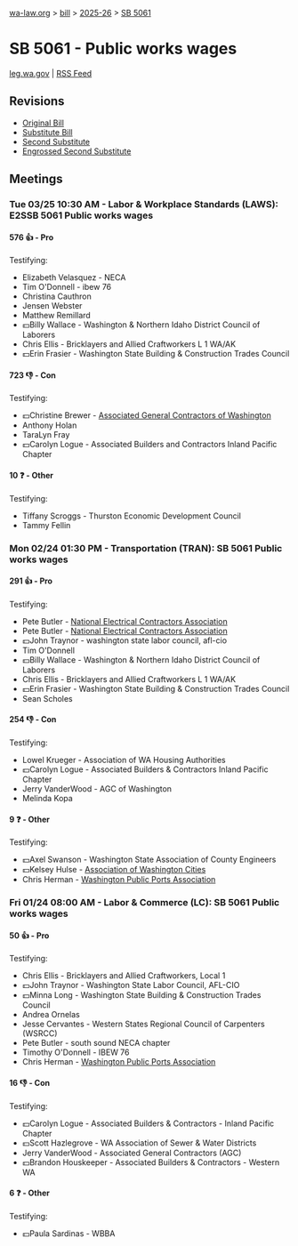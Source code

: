 [wa-law.org](/) > [bill](/bill/) > [2025-26](/bill/2025-26/) > [SB 5061](/bill/2025-26/sb/5061/)

# SB 5061 - Public works wages
[leg.wa.gov](https://app.leg.wa.gov/billsummary?BillNumber=5061&Year=2025&Initiative=false) | [RSS Feed](./rss.xml)

## Revisions
* [Original Bill](1/)
* [Substitute Bill](S/)
* [Second Substitute](S2/)
* [Engrossed Second Substitute](S2.E/)

## Meetings
### Tue 03/25 10:30 AM - Labor & Workplace Standards (LAWS): E2SSB 5061 Public works wages
#### 576 👍 - Pro
Testifying:
* Elizabeth Velasquez - NECA
* Tim O'Donnell - ibew 76
* Christina Cauthron
* Jensen Webster
* Matthew Remillard
* 💵Billy Wallace - Washington & Northern Idaho District Council of Laborers
* Chris Ellis - Bricklayers and Allied Craftworkers L 1 WA/AK
* 💵Erin Frasier - Washington State Building & Construction Trades Council

#### 723 👎 - Con
Testifying:
* 💵Christine Brewer - [Associated General Contractors of Washington](/org/associated_general_contractors_of_washington/)
* Anthony Holan
* TaraLyn Fray
* 💵Carolyn Logue - Associated Builders and Contractors Inland Pacific Chapter

#### 10 ❓ - Other
Testifying:
* Tiffany Scroggs - Thurston Economic Development Council
* Tammy Fellin

### Mon 02/24 01:30 PM - Transportation (TRAN): SB 5061 Public works wages
#### 291 👍 - Pro
Testifying:
* Pete Butler - [National Electrical Contractors Association](/org/national_electrical_contractors_association/)
* Pete Butler - [National Electrical Contractors Association](/org/national_electrical_contractors_association/)
* 💵John Traynor - washington state labor council, afl-cio
* Tim O'Donnell
* 💵Billy Wallace - Washington & Northern Idaho District Council of Laborers
* Chris Ellis - Bricklayers and Allied Craftworkers L 1 WA/AK
* 💵Erin Frasier - Washington State Building & Construction Trades Council
* Sean Scholes

#### 254 👎 - Con
Testifying:
* Lowel Krueger - Association of WA Housing Authorities
* 💵Carolyn Logue - Associated Builders & Contractors Inland Pacific Chapter
* Jerry VanderWood - AGC of Washington
* Melinda Kopa

#### 9 ❓ - Other
Testifying:
* 💵Axel Swanson - Washington State Association of County Engineers
* 💵Kelsey Hulse - [Association of Washington Cities](/org/association_of_washington_cities/)
* Chris Herman - [Washington Public Ports Association](/org/washington_public_ports_association/)

### Fri 01/24 08:00 AM - Labor & Commerce (LC): SB 5061 Public works wages
#### 50 👍 - Pro
Testifying:
* Chris Ellis - Bricklayers and Allied Craftworkers, Local 1
* 💵John Traynor - Washington State Labor Council, AFL-CIO
* 💵Minna Long - Washington State Building & Construction Trades Council
* Andrea Ornelas
* Jesse Cervantes - Western States Regional Council of Carpenters (WSRCC)
* Pete Butler - south sound NECA chapter
* Timothy O'Donnell - IBEW 76
* Chris Herman - [Washington Public Ports Association](/org/washington_public_ports_association/)

#### 16 👎 - Con
Testifying:
* 💵Carolyn Logue - Associated Builders & Contractors - Inland Pacific Chapter
* 💵Scott Hazlegrove - WA Association of Sewer & Water Districts
* Jerry VanderWood - Associated General Contractors (AGC)
* 💵Brandon Houskeeper - Associated Builders & Contractors - Western WA

#### 6 ❓ - Other
Testifying:
* 💵Paula Sardinas - WBBA

